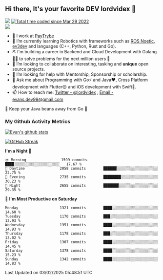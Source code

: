 ## Hi there, It's your favorite DEV lordvidex 👋
<img src="https://komarev.com/ghpvc/?username=lordvidex&label=Views&color=blue&style=plastic" /> <a href="https://wakatime.com/@0e56db35-d16b-410a-acc0-4085055304bf"><img src="https://wakatime.com/badge/user/0e56db35-d16b-410a-acc0-4085055304bf.svg" alt="Total time coded since Mar 29 2022" /></a>  
![](https://github-profile-trophy.vercel.app/?username=lordvidex)
- 🔭 I work at [PayTrybe](https://www.paytrybe.com)
- 🌱 I’m currently learning Robotics with frameworks such as [ROS Noetic](ros.org), [ev3dev](www.ev3dev.org) and languages (C++, Python, Rust and Go).
- ⛏️ I'm building a career in Backend and Cloud Development with Golang 🧙🏼 to solve problems for the next million users 🤌
- 👯 I’m looking to collaborate on interesting, tasking and **unique** open source projects.
- 🤔 I’m looking for help with Mentorship, Sponsorship or scholarship.
- 💬 Ask me about Programming with Go⚡️ and Java❤️, Cross Platform development with Flutter😍 and iOS development with Swift🚀.
- 📫 How to reach me: [Twitter - @lordvidex](https://twitter.com/lordvidex) , [Email - evans.dev99@gmail.com](mailto:evans.dev99@gmail.com?body=Hello%20Evans,)
  
    
🎤 Keep your Java beans away from Go 🌚
  
  
### My Github Activity Metrics
<div>
<!-- <a href="https://github.com/lordvidex">
  <img src="https://github-readme-stats.vercel.app/api/top-langs/?username=lordvidex&theme=light" />
</a>    -->
<!-- [![Top Langs](https://github-readme-stats.vercel.app/api/top-langs/?username=lordvidex)](https://github.com/lordvidex/)  -->
<a href="https://github.com/lordvidex">
 <img src="https://github-readme-stats.vercel.app/api?username=lordvidex&show_icons=true&theme=light&line_height=27" alt="Evan's github stats"/>
</a>
</div>

[![GitHub Streak](https://github-readme-streak-stats.herokuapp.com?user=lordvidex&theme=github-dark&hide_border=true)](https://git.io/streak-stats)

<!--
  <a href="https://github.com/iampawan/FlutterExampleApps">
    <img align="center" src="https://github-readme-stats.vercel.app/api/pin/?username=iampawan&repo=FlutterExampleApps&theme=light" />

  </a>
  <a href="https://github.com/iampawan/VelocityX">
   <img align="center" src="https://github-readme-stats.vercel.app/api/pin/?username=iampawan&repo=VelocityX&theme=light" />
  </a>
-->
<!--START_SECTION:waka-->
**I'm a Night 🦉** 

```text
🌞 Morning                1599 commits        ████░░░░░░░░░░░░░░░░░░░░░   17.67 % 
🌆 Daytime                2058 commits        ██████░░░░░░░░░░░░░░░░░░░   22.75 % 
🌃 Evening                2735 commits        ████████░░░░░░░░░░░░░░░░░   30.23 % 
🌙 Night                  2655 commits        ███████░░░░░░░░░░░░░░░░░░   29.35 % 
```
📅 **I'm Most Productive on Saturday** 

```text
Monday                   1321 commits        ████░░░░░░░░░░░░░░░░░░░░░   14.60 % 
Tuesday                  1170 commits        ███░░░░░░░░░░░░░░░░░░░░░░   12.93 % 
Wednesday                1351 commits        ████░░░░░░░░░░░░░░░░░░░░░   14.93 % 
Thursday                 1178 commits        ███░░░░░░░░░░░░░░░░░░░░░░   13.02 % 
Friday                   1307 commits        ████░░░░░░░░░░░░░░░░░░░░░   14.45 % 
Saturday                 1378 commits        ████░░░░░░░░░░░░░░░░░░░░░   15.23 % 
Sunday                   1342 commits        ████░░░░░░░░░░░░░░░░░░░░░   14.83 % 
```



 Last Updated on 03/02/2025 05:48:51 UTC
<!--END_SECTION:waka-->

